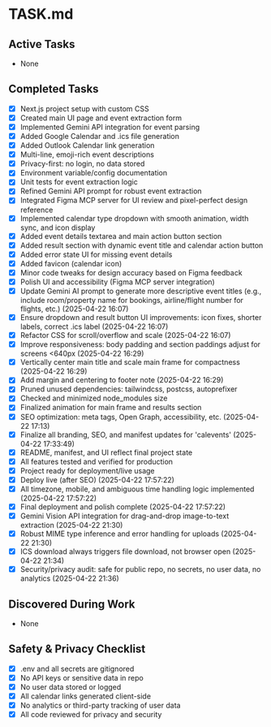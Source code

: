 # TASK.md

## Active Tasks
- None

## Completed Tasks
- [x] Next.js project setup with custom CSS
- [x] Created main UI page and event extraction form
- [x] Implemented Gemini API integration for event parsing
- [x] Added Google Calendar and .ics file generation
- [x] Added Outlook Calendar link generation
- [x] Multi-line, emoji-rich event descriptions
- [x] Privacy-first: no login, no data stored
- [x] Environment variable/config documentation
- [x] Unit tests for event extraction logic
- [x] Refined Gemini API prompt for robust event extraction
- [x] Integrated Figma MCP server for UI review and pixel-perfect design reference
- [x] Implemented calendar type dropdown with smooth animation, width sync, and icon display
- [x] Added event details textarea and main action button section
- [x] Added result section with dynamic event title and calendar action button
- [x] Added error state UI for missing event details
- [x] Added favicon (calendar icon)
- [x] Minor code tweaks for design accuracy based on Figma feedback
- [x] Polish UI and accessibility (Figma MCP server integration)
- [x] Update Gemini AI prompt to generate more descriptive event titles (e.g., include room/property name for bookings, airline/flight number for flights, etc.) (2025-04-22 16:07)
- [x] Ensure dropdown and result button UI improvements: icon fixes, shorter labels, correct .ics label (2025-04-22 16:07)
- [x] Refactor CSS for scroll/overflow and scale (2025-04-22 16:07)
- [x] Improve responsiveness: body padding and section paddings adjust for screens <640px (2025-04-22 16:29)
- [x] Vertically center main title and scale main frame for compactness (2025-04-22 16:29)
- [x] Add margin and centering to footer note (2025-04-22 16:29)
- [x] Pruned unused dependencies: tailwindcss, postcss, autoprefixer
- [x] Checked and minimized node_modules size
- [x] Finalized animation for main frame and results section
- [x] SEO optimization: meta tags, Open Graph, accessibility, etc. (2025-04-22 17:13)
- [x] Finalize all branding, SEO, and manifest updates for 'calevents' (2025-04-22 17:33:49)
- [x] README, manifest, and UI reflect final project state
- [x] All features tested and verified for production
- [x] Project ready for deployment/live usage
- [x] Deploy live (after SEO) (2025-04-22 17:57:22)
- [x] All timezone, mobile, and ambiguous time handling logic implemented (2025-04-22 17:57:22)
- [x] Final deployment and polish complete (2025-04-22 17:57:22)
- [x] Gemini Vision API integration for drag-and-drop image-to-text extraction (2025-04-22 21:30)
- [x] Robust MIME type inference and error handling for uploads (2025-04-22 21:30)
- [x] ICS download always triggers file download, not browser open (2025-04-22 21:34)
- [x] Security/privacy audit: safe for public repo, no secrets, no user data, no analytics (2025-04-22 21:36)

## Discovered During Work
- None

## Safety & Privacy Checklist
- [x] .env and all secrets are gitignored
- [x] No API keys or sensitive data in repo
- [x] No user data stored or logged
- [x] All calendar links generated client-side
- [x] No analytics or third-party tracking of user data
- [x] All code reviewed for privacy and security
